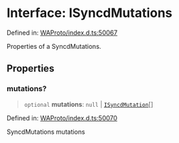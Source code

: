 # Interface: ISyncdMutations

Defined in: [WAProto/index.d.ts:50067](https://github.com/Fokusdotid/bail/blob/82f46c566476ac566bfd781dede14412fcdfb787/WAProto/index.d.ts#L50067)

Properties of a SyncdMutations.

## Properties

### mutations?

> `optional` **mutations**: `null` \| [`ISyncdMutation`](ISyncdMutation.md)[]

Defined in: [WAProto/index.d.ts:50070](https://github.com/Fokusdotid/bail/blob/82f46c566476ac566bfd781dede14412fcdfb787/WAProto/index.d.ts#L50070)

SyncdMutations mutations
